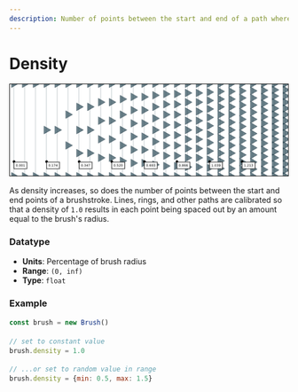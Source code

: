 ```yaml
---
description: Number of points between the start and end of a path where a brush is drawn
---
```


# Density

![](../../../.gitbook/assets/density.png)

As density increases, so does the number of points between the start and end points of a brushstroke. Lines, rings, and other paths are calibrated so that a density of `1.0` results in each point being spaced out by an amount equal to the brush's radius.

### Datatype

* **Units**: Percentage of brush radius
* **Range**: `(0, inf)`
* **Type**: `float`

### Example

```javascript
const brush = new Brush()

// set to constant value
brush.density = 1.0

// ...or set to random value in range
brush.density = {min: 0.5, max: 1.5}
```

